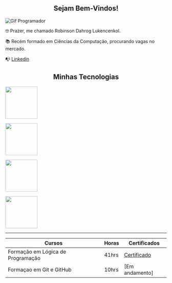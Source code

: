 <center><h2>Sejam Bem-Vindos!</h2></center>

![Gif Programador](https://media.tenor.com/GfSX-u7VGM4AAAAM/coding.gif)

🤓 Prazer, me chamado Robinson Dahrog Lukencenkol.

📚 Recém formado em Ciências da Computação, procurando vagas no mercado.

📭 [Linkedin](https://www.linkedin.com/in/robinson-d-895866106/)

<center><h2> Minhas Tecnologias </h2></center>


<img src="https://cdn.jsdelivr.net/gh/devicons/devicon@latest/icons/vscode/vscode-original.svg"
width="100">          

<img src="https://cdn.jsdelivr.net/gh/devicons/devicon@latest/icons/html5/html5-plain-wordmark.svg"
width="100">      

<img src="https://cdn.jsdelivr.net/gh/devicons/devicon@latest/icons/css3/css3-plain-wordmark.svg"
width="100">   


<img src="https://cdn.jsdelivr.net/gh/devicons/devicon@latest/icons/javascript/javascript-plain.svg"
width="100">

------------------------------
| Cursos | Horas | Certificados |
|--------|-------|--------------|
| Formação em Lógica de Programação | 41hrs | [Certificado](https://hermes.dio.me/certificates/BTDZEY2T.pdf)
| Formaçao em Git e GitHub | 10hrs | [Em andamento]


<!--
**robinsondl/robinsondl** is a ✨ _special_ ✨ repository because its `README.md` (this file) appears on your GitHub profile.

Here are some ideas to get you started:

- 🔭 I’m currently working on ...
- 🌱 I’m currently learning ...
- 👯 I’m looking to collaborate on ...
- 🤔 I’m looking for help with ...
- 💬 Ask me about ...
- 📫 How to reach me: ...
- 😄 Pronouns: ...
- ⚡ Fun fact: ...
-->
